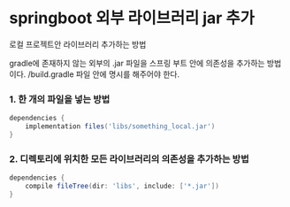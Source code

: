 # springboot 외부 라이브러리 jar 추가

로컬 프로젝트안 라이브러리 추가하는 방법

gradle에 존재하지 않는 외부의 .jar 파일을 스프링 부트 안에 의존성을 추가하는 방법이다. /build.gradle 파일 안에 명시를 해주어야 한다.

### 1. 한 개의 파일을 넣는 방법

```groovy
dependencies {
    implementation files('libs/something_local.jar')
}
```



### 2. 디렉토리에 위치한 모든 라이브러리의 의존성을 추가하는 방법

```groovy
dependencies {
    compile fileTree(dir: 'libs', include: ['*.jar'])
}
```

